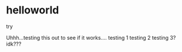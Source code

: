 # helloworld
try

Uhhh...testing this out to see if it works....
testing 1
testing 2
testing 3?
idk???

